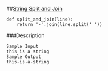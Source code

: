 ##[String Split and Join](https://www.hackerrank.com/challenges/python-string-split-and-join)
```
def split_and_join(line):
    return '-'.join(line.split(' '))
```        
       
###Description
```
Sample Input
this is a string   
Sample Output
this-is-a-string
```
